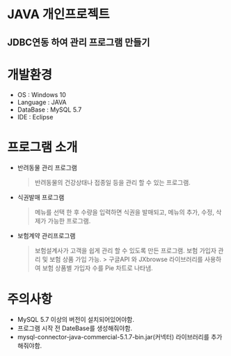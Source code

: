 JAVA 개인프로젝트
================

  JDBC연동 하여 관리 프로그램 만들기
  --------------------------------


  # 개발환경 
  * OS : Windows 10
  * Language : JAVA
  * DataBase : MySQL 5.7
  * IDE : Eclipse

  # 프로그램 소개

  * 반려동물 관리 프로그램
    > 반려동물의 건강상태나 접종일 등을 관리 할 수 있는 프로그램.

  * 식권발매 프로그램
    > 메뉴를 선택 한 후 수량을 입력하면 식권을 발매되고, 메뉴의 추가, 수정, 삭제가 가능한 프로그램.

  * 보험계약 관리프로그램
    > 보험설계사가 고객을 쉽게 관리 할 수 있도록 만든 프로그램.
      > 보험 가입자 관리 및 보험 상품 가입 가능.
        > 구글API 와 JXbrowse 라이브러리를 사용하여 보험 상품별 가입자 수를 Pie 차트로 나타냄.

  # 주의사항

  * MySQL 5.7 이상의 버전이 설치되어있어야함.
  * 프로그램 시작 전 DateBase를 생성해줘야함.
  * mysql-connector-java-commercial-5.1.7-bin.jar(커넥터) 라이브러리를 추가 해줘야함.


